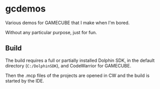 # gcdemos

Various demos for GAMECUBE that I make when I'm bored.

Without any particular purpose, just for fun.

## Build

The build requires a full or partially installed Dolphin SDK, in the default directory (`C:/DolphinSDK`), and CodeWarrior for GAMECUBE.

Then the .mcp files of the projects are opened in CW and the build is started by the IDE.
